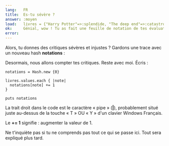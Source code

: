 ```yaml
---
lang:   FR
title:  Es-tu sévère ?
answer: :moyen
load:   livres = {"Harry Potter"=>:splendide, "The deep end"=>:catastrophique, "Living colors"=>:moyen}
ok:     Génial, wow ! Tu as fait une feuille de notation de tes évaluations
error:
---
```


Alors, tu donnes des critiques sévères et injustes ? Gardons une trace avec un nouveau hash __notations__ :

Desormais, nous allons compter tes critiques. Reste avec moi. Écris :

    notations = Hash.new {0}

    livres.values.each { |note|
      notations[note] += 1
    }

    puts notations

La trait droit dans le code est le caractère « pipe » (__|__), probablement situé juste au-dessus de la touche « T » OU « Y » d'un clavier Windows Français.

Le __+= 1__ signifie : augmenter la valeur de 1.

Ne t'inquiète pas si tu ne comprends pas tout ce qui se passe ici. Tout sera expliqué plus tard.
